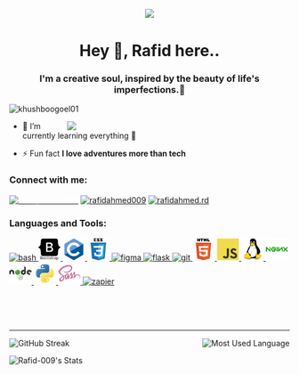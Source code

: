 <p align="center">
<a href="https://github.com/Rafid-009"><img src="https://i.ibb.co/NS1ng9N/46640857755.png"></a>
<h1 align="center">Hey 👋, Rafid here.. </h1>
<h3 align="center">I'm a creative soul, inspired by the beauty of life's imperfections.💫</h3>
</p>
<p align="left"> <img src="https://komarev.com/ghpvc/?username=Rafid-009&label=Profile%20views&color=129e00&style=plastic" alt="khushboogoel01" /> </p>
<img align="right" width="400" src="https://64.media.tumblr.com/0936b4c02681d01b43464f6cd01858de/tumblr_n4egf6ndfj1qcoae6o2_r1_400.gifv">

- 🌱 I’m currently learning everything 🤣

- ⚡ Fun fact **I love adventures more than tech**

<h3 align="left">Connect with me:</h3>
<p align="left">
<a href="https://twitter.com/rafid_ahmed009" target="blank"><img align="center" src="https://assets.stickpng.com/images/580b57fcd9996e24bc43c53e.png" alt="rafid_ahmed009" height="40" width="40" style="color:#fff;"/></a>
<a href="https://linkedin.com/in/rafidahmed009" target="blank"><img align="center" src="https://www.freepnglogos.com/uploads/linkedin-blue-style-logo-png-0.png" alt="rafidahmed009" height="40" width="40" /></a>
<a href="https://instagram.com/rafidahmed.rd" target="blank"><img align="center" src="https://assets.stickpng.com/images/580b57fcd9996e24bc43c521.png" alt="rafidahmed.rd" height="40" width="40" /></a>

</p>
<h3 align="left">Languages and Tools:</h3>
<p align="left"> <a href="https://www.gnu.org/software/bash/" target="_blank"> <img src="https://www.vectorlogo.zone/logos/gnu_bash/gnu_bash-icon.svg" alt="bash" width="40" height="40"/> </a> <a href="https://getbootstrap.com" target="_blank"> <img src="https://raw.githubusercontent.com/devicons/devicon/master/icons/bootstrap/bootstrap-plain-wordmark.svg" alt="bootstrap" width="40" height="40"/> </a> <a href="https://www.cprogramming.com/" target="_blank"> <img src="https://raw.githubusercontent.com/devicons/devicon/master/icons/c/c-original.svg" alt="c" width="40" height="40"/> </a> <a href="https://www.w3schools.com/css/" target="_blank"> <img src="https://raw.githubusercontent.com/devicons/devicon/master/icons/css3/css3-original-wordmark.svg" alt="css3" width="40" height="40"/> </a> <a href="https://www.figma.com/" target="_blank"> <img src="https://www.vectorlogo.zone/logos/figma/figma-icon.svg" alt="figma" width="40" height="40"/> </a> <a href="https://flask.palletsprojects.com/" target="_blank"> <img src="https://www.vectorlogo.zone/logos/pocoo_flask/pocoo_flask-icon.svg" alt="flask" width="40" height="40"/> </a> <a href="https://git-scm.com/" target="_blank"> <img src="https://www.vectorlogo.zone/logos/git-scm/git-scm-icon.svg" alt="git" width="40" height="40"/> </a> <a href="https://www.w3.org/html/" target="_blank"> <img src="https://raw.githubusercontent.com/devicons/devicon/master/icons/html5/html5-original-wordmark.svg" alt="html5" width="40" height="40"/> </a> <a href="https://developer.mozilla.org/en-US/docs/Web/JavaScript" target="_blank"> <img src="https://raw.githubusercontent.com/devicons/devicon/master/icons/javascript/javascript-original.svg" alt="javascript" width="40" height="40"/> </a> <a href="https://www.linux.org/" target="_blank"> <img src="https://raw.githubusercontent.com/devicons/devicon/master/icons/linux/linux-original.svg" alt="linux" width="40" height="40"/> </a> <a href="https://www.nginx.com" target="_blank"> <img src="https://raw.githubusercontent.com/devicons/devicon/master/icons/nginx/nginx-original.svg" alt="nginx" width="40" height="40"/> </a> <a href="https://nodejs.org" target="_blank"> <img src="https://raw.githubusercontent.com/devicons/devicon/master/icons/nodejs/nodejs-original-wordmark.svg" alt="nodejs" width="40" height="40"/> </a> <a href="https://www.python.org" target="_blank"> <img src="https://raw.githubusercontent.com/devicons/devicon/master/icons/python/python-original.svg" alt="python" width="40" height="40"/> </a> <a href="https://sass-lang.com" target="_blank"> <img src="https://raw.githubusercontent.com/devicons/devicon/master/icons/sass/sass-original.svg" alt="sass" width="40" height="40"/> </a> <a href="https://zapier.com" target="_blank"> <img src="https://www.vectorlogo.zone/logos/zapier/zapier-icon.svg" alt="zapier" width="40" height="40"/> </a> </p>
<br/><br/>
<br/>
<hr>
<img align="right" src="https://github-readme-stats.vercel.app/api/top-langs/?username=Rafid-009&layout=donut-vertical&theme=dark" alt="Most Used Language" />


 ![GitHub Streak](http://github-readme-streak-stats.herokuapp.com?user=Rafid-009&theme=dark&background=000000)

<p>&nbsp;<img align="left" src="https://github-readme-stats.vercel.app/api?username=Rafid-009&&show_icons=true&title_color=ffffff&&text_color=daf7dc&bg_color=151515" alt="Rafid-009's Stats" /></p>



